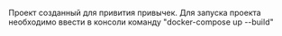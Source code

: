 Проект созданный для привития привычек.
Для запуска проекта необходимо ввести в консоли команду "docker-compose up --build"
